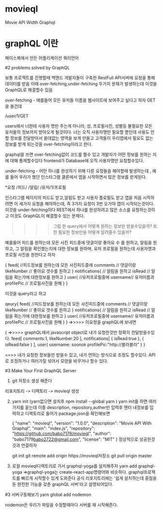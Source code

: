 # movieql
Movie API Width Graphql

# graphQL 이란
페이스북에서 만든 어플리케이션 쿼리언어


#2 problems solved by GraphQL

보통 프로젝트를 진행할때 백엔드 개발자들이 구축한 RestFull API서버에 요청을 통해 데이터를 받음 이때 over-fetching,under-fetching 두가지 문제가 발생하는데 이것을 GraphQL로 해결할수 있음

over-fetching - 예를들어 모든 유저들 이름을 웹사이트에 보여주고 싶다고 하자 GET을 쓸건데

/user/1/GET


users에서 너한테 사용자 명만 주는게 아니라, 성, 프로필사진, 성별등 불필요한 모든 유저들의 정보까지 받아오게 될것이다. 너는 오직 사용자명만 필요할 뿐인데 사용도 안할 정보를 전달받아서 쓸데없는 영역을 보게 만들고 고객들이 우리앱에서 필요도 없는 정보를 받게 되는것을 over-fetching이라고 한다.

graphql을 쓰면 over-fetching없이 코드를 짤수 있고 개발자가 어떤 정보를 원하는 지에 대해 통제할수있다
frontend가 Database에 오직 사용자명만 요청할수있다.

under-fetching - 어떤 하나를 완성하기 위해 다른 요청들을 해야할때 발생하는데 , 예를 들어 우리가 했던 인스타그램 클론에서 앱을 시작하면서 많은 정보를 받게된다.

*요청
/피드/
/알림/
/유저/1/프로필

인스타그램 페이지의 피드도 받고,알림도 받고 사용자 플로필도 받고
앱을 처음 시작하려면 이 세가지 요청을 해야하는데, 즉 3가지 요청이 3번 오가야 앱이 시작되는것이다.
이것을 under-fetching이다 REST에서 하나를 완성하려고 많은 소스를 요청하는것이고 이것도 GraphQL이 해결할수 있는 문제다.

>>>> 그럼 한 query에서 어떻게 원하는 정보만 받을수있을까? 또한 필요한 정보만을 어떻게 알려줄수 있을까?

예를들어 피드를 원하는데 모든 사진 피드중에 댓글이랑 좋아요 수 를 원하고, 알림을 원하고, 그 알림을 확인했는지에 대한 정보를 원하며, 유저 프로필을 원하는데 사용자명과 프로필 사진을 원한다고 하자


{
    feed{ //피드정보를 원하는데 모든 사진피드중에
        comments // 댓글이랑
        likeNumber // 좋아요 갯수를 원하고
    }
    notifications{ // 알림을 원하고 
        isRead // 알림을 확는가에 대한정보를 원하고
    }
    user{ //유저프로필중에
        username// 유저이름과
        profilePic // 프로필사진을 원해
    }
}

이것을 query라고 하고

qeury{
    feed{ //피드정보를 원하는데 모든 사진피드중에
        comments // 댓글이랑
        likeNumber // 좋아요 갯수를 원하고
    }
    notifications{ // 알림을 원하고 
        isRead // 알림을 확는가에 대한정보를 원하고
    }
    user{ //유저프로필중에
        username// 유저이름과
        profilePic // 프로필사진을 원해
    }
} =>>>>> 이요청을 graphQL에 보내면



{ =>>>>> graphQL에서 javascript object로 내가 요청한것만 정확히 전달받을수있다.
    feed[
        comments:1,
        likeNumber:20
    ],
    notifications[ 
       { 
           isRead:true
       },
       {
           isRead:false
       }
    ],
    user{
        username: soonok
        profilePic:"http://블라블라"
    }
}

==>> 내가 요청한 정보들만 받을수 있고, 내가 언하는 방식으로 조정도 할수있다. API로 조정하거나 여러가질 섞어서 모양을 바꾸거나 할수 있다.

#3 Make Your First GraphQL Server

1. git 저장소 생성 해준다

리포지토리 -> 디렉토리 -> movieql 생성

2. yarn init (yarn없으면 설치후 npm install --global yarn )
    yarn init를 하면 여러가지를 묻는데 이중 description, repository,auther만 입력후 엔터
    내정보를 입력하고 디렉토리로 들어가 package.json을 확인해보면

    {
        "name": "movieql",
        "version": "1.0.0",
        "description": "Movie API With Graphql",
        "main": "index.js",
        "repository": "https://github.com/babo7179/movieql",
        "author": "babo7179<babo2722@gmail.com>",
        "license": "MIT"
    }
    정상적으로 성공한것 깃과 연결하자

    git init
    git remote add origin https://movieql저장소
    git pull origin master


3. 로컬 movieql디렉토리로 가서 graphql-yoga를 설치해주자
    yarn add graphql-yoga
=>graphql-yoga는 create-react-app명령어와 비슷하다. graphql프로젝트를 빠르게 시작할수 있게 도와준다 공식 리포지트리에는 '쉽게 설치하는데 중점을 둔 완전한 기능을 갖춘 graphQL 서버'라고 설명되어있다.

#3 서버구동해보기
yarn global add nodemon

nodemon은 우리가 파일을 수정할때마다 서버를 재 시작해준다.


